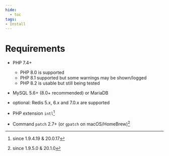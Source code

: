 ```yaml
---
hide:
  - toc
tags:
- Install
---
```


# Requirements

- PHP 7.4+
    - PHP 8.0 is supported
    - PHP 8.1 supported but some warnings may be shown/logged
    - PHP 8.2 is usable but still being tested
- MySQL 5.6+ (8.0+ recommended) or MariaDB
- optional: Redis 5.x, 6.x and 7.0.x are supported


- PHP extension `intl`[^1]
- Command `patch` 2.7+ (or `gpatch` on macOS/HomeBrew)[^2]

[^1]: since 1.9.4.19 & 20.0.17
[^2]: since 1.9.5.0 & 20.1.0
